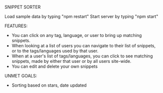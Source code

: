 SNIPPET SORTER

Load sample data by typing "npm restart"
Start server by typing "npm start"

FEATURES:
- You can click on any tag, language, or user to bring up matching snippets.
- When looking at a list of users you can navigate to their list of snippets, or to the tags/languages used by that user.
- When at a user's list of tags/languages, you can click to see matching snippets, made by either that user or by all users site-wide.
- You can edit and delete your own snippets

UNMET GOALS:
- Sorting based on stars, date updated
